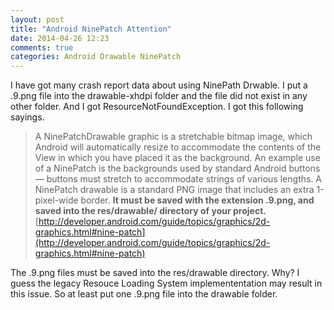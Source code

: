 ```yaml
---
layout: post
title: "Android NinePatch Attention"
date: 2014-04-26 12:23
comments: true
categories: Android Drawable NinePatch 
---
```

I have got many crash report data about using NinePath Drwable. I put a .9.png file into the drawable-xhdpi folder and the file did not exist in any other folder. And I got ResourceNotFoundException. I got this following sayings.
>A NinePatchDrawable graphic is a stretchable bitmap image, which Android will automatically resize to accommodate the contents of the View in which you have placed it as the background. An example use of a NinePatch is the backgrounds used by standard Android buttons — buttons must stretch to accommodate strings of various lengths. A NinePatch drawable is a standard PNG image that includes an extra 1-pixel-wide border. **It must be saved with the extension .9.png, and saved into the res/drawable/ directory of your project.**
[http://developer.android.com/guide/topics/graphics/2d-graphics.html#nine-patch](http://developer.android.com/guide/topics/graphics/2d-graphics.html#nine-patch)


The .9.png files must be saved into the res/drawable directory. Why? I guess the legacy Resouce Loading System implemententation may result in this issue. So at least put one .9.png file into the drawable folder.
